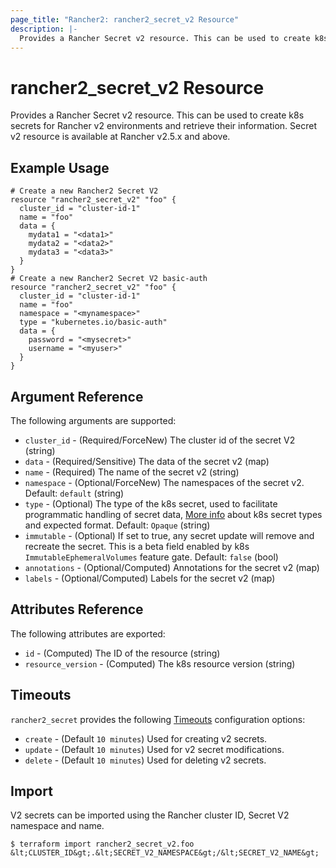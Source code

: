 ```yaml
---
page_title: "Rancher2: rancher2_secret_v2 Resource"
description: |-
  Provides a Rancher Secret v2 resource. This can be used to create k8s secrets for Rancher v2 environments and retrieve their information. Secret v2 resource is available at Rancher v2.5.x and above.
---
```


# rancher2\_secret\_v2 Resource

Provides a Rancher Secret v2 resource. This can be used to create k8s secrets for Rancher v2 environments and retrieve their information. Secret v2 resource is available at Rancher v2.5.x and above.

## Example Usage

```hcl
# Create a new Rancher2 Secret V2
resource "rancher2_secret_v2" "foo" {
  cluster_id = "cluster-id-1"
  name = "foo"
  data = {
  	mydata1 = "<data1>"
  	mydata2 = "<data2>"
  	mydata3 = "<data3>"
  }
}
# Create a new Rancher2 Secret V2 basic-auth
resource "rancher2_secret_v2" "foo" {
  cluster_id = "cluster-id-1"
  name = "foo"
  namespace = "<mynamespace>"
  type = "kubernetes.io/basic-auth"
  data = {
  	password = "<mysecret>"
  	username = "<myuser>"
  }
}
```

## Argument Reference

The following arguments are supported:

* `cluster_id` - (Required/ForceNew) The cluster id of the secret V2 (string)
* `data` - (Required/Sensitive) The data of the secret v2 (map)
* `name` - (Required) The name of the secret v2 (string)
* `namespace` - (Optional/ForceNew) The namespaces of the secret v2. Default: `default` (string)
* `type` - (Optional) The type of the k8s secret, used to facilitate programmatic handling of secret data, [More info](https://github.com/kubernetes/api/blob/release-1.20/core/v1/types.go#L5772) about k8s secret types and expected format.  Default: `Opaque` (string)
* `immutable` - (Optional) If set to true, any secret update will remove and recreate the secret. This is a beta field enabled by k8s `ImmutableEphemeralVolumes` feature gate. Default: `false` (bool)
* `annotations` - (Optional/Computed) Annotations for the secret v2 (map)
* `labels` - (Optional/Computed) Labels for the secret v2 (map)

## Attributes Reference

The following attributes are exported:

* `id` - (Computed) The ID of the resource (string)
* `resource_version` - (Computed) The k8s resource version (string)

## Timeouts

`rancher2_secret` provides the following
[Timeouts](https://www.terraform.io/docs/configuration/resources.html#operation-timeouts) configuration options:

- `create` - (Default `10 minutes`) Used for creating v2 secrets.
- `update` - (Default `10 minutes`) Used for v2 secret modifications.
- `delete` - (Default `10 minutes`) Used for deleting v2 secrets.

## Import

V2 secrets can be imported using the Rancher cluster ID, Secret V2 namespace and name.

```
$ terraform import rancher2_secret_v2.foo &lt;CLUSTER_ID&gt;.&lt;SECRET_V2_NAMESPACE&gt;/&lt;SECRET_V2_NAME&gt;
```
